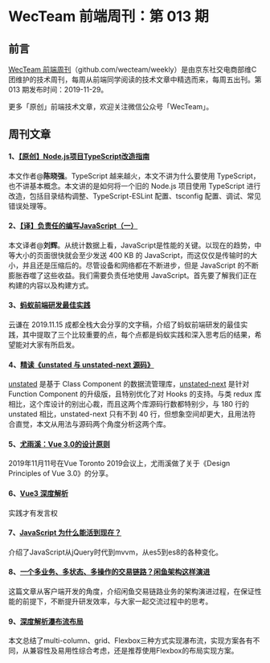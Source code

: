 # WecTeam 前端周刊：第 013 期

## 前言

[WecTeam 前端周刊](https://github.com/wecteam/weekly)（github.com/wecteam/weekly）是由京东社交电商部维C团维护的技术周刊，每周从前端同学阅读的技术文章中精选而来，每周五出刊。第 013 期发布时间：2019-11-29。

更多「原创」前端技术文章，欢迎关注微信公众号「WecTeam」。

## 周刊文章

#### 1、[【原创】Node.js项目TypeScript改造指南](https://mp.weixin.qq.com/s/BXfUg07BHp2OLkCNllDSBQ)

本文作者@**陈晓强**。TypeScript 越来越火，本文不讲为什么要使用 TypeScript，也不讲基本概念。本文讲的是如何将一个旧的 Node.js 项目使用 TypeScript 进行改造，包括目录结构调整、TypeScript-ESLint 配置、tsconfig 配置、调试、常见错误处理等。

#### 2、[【译】负责任的编写JavaScript（一）](https://mp.weixin.qq.com/s/9ULAAs1XVNpZzv8T4iHWUA)

本文译者@**刘辉**。从统计数据上看，JavaScript是性能的关键。以现在的趋势，中等大小的页面很快就会至少发送 400 KB 的 JavaScript，而这仅仅是传输时的大小，并且还是压缩后的。尽管设备和网络都在不断进步，但是 JavaScript 的不断膨胀吞噬了这些收益。我们需要负责任地使用 JavaScript。首先要了解我们正在构建的内容以及构建方式。

#### 3、[蚂蚁前端研发最佳实践](https://mp.weixin.qq.com/s/BlbXnt-TRGxQwklV87IkzA)

云谦在 2019.11.15 成都全栈大会分享的文字稿，介绍了蚂蚁前端研发的最佳实践，其中提取了三个比较重要的点，每个点都是蚂蚁实践和深入思考后的结果，希望能对大家有所启发。

#### 4、[精读《unstated 与 unstated-next 源码》](https://segmentfault.com/a/1190000021102415)

[unstated](https://github.com/jamiebuilds/unstated) 是基于 Class Component 的数据流管理库，[unstated-next](https://github.com/jamiebuilds/unstated-next) 是针对 Function Component 的升级版，且特别优化了对 Hooks 的支持。与类 redux 库相比，这个库设计的别出心裁，而且这两个库源码行数都特别少，与 180 行的 unstated 相比，unstated-next 只有不到 40 行，但想象空间却更大，且用法符合直觉，本文从用法与源码两个角度分析这两个库。

#### 5、[尤雨溪：Vue 3.0的设计原则](https://juejin.im/post/5dc81428e51d4523632ee793)

2019年11月11号在Vue Toronto 2019会议上，尤雨溪做了关于《Design Principles of Vue 3.0》的分享。

#### 6、[Vue3 深度解析](https://cloud.tencent.com/developer/article/1541618)

实践才有发言权

#### 7、[JavaScript 为什么能活到现在？](https://mp.weixin.qq.com/s/u4f8o_CZ69kj__mlyp8xGw)

介绍了JavaScript从jQuery时代到mvvm，从es5到es8的各种变化。

#### 8、[一个多业务、多状态、多操作的交易链路？闲鱼架构这样演进](https://mp.weixin.qq.com/s/wl2d095bEd5ycG2ZzaKlUw)

这篇文章从客户端开发的角度，介绍闲鱼交易链路业务的架构演进过程，在保证性能的前提下，不断提升研发效率，与大家一起交流过程中的思考。

#### 9、[深度解析瀑布流布局](https://juejin.im/post/5ddb7a7c51882573520fb185)

本文总结了multi-column、grid、Flexbox三种方式实现瀑布流，实现方案各有不同，从兼容性及易用性综合考虑，还是推荐使用Flexbox的布局实现方案。